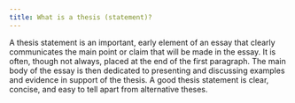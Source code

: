 ```yaml
---
title: What is a thesis (statement)?
---
```


A thesis statement is an important, early element of an essay that clearly communicates the main point or claim that will be made in the essay. It is often, though not always, placed at the end of the first paragraph. The main body of the essay is then dedicated to presenting and discussing examples and evidence in support of the thesis. A good thesis statement is clear, concise, and easy to tell apart from alternative theses.